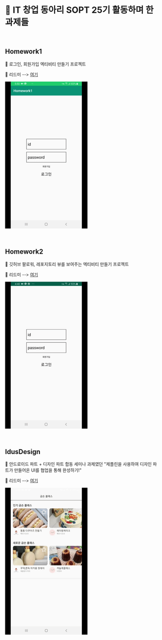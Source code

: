 # 🐞 IT 창업 동아리 SOPT 25기 활동하며 한 과제들

<br>

## Homework1

💁 로그인, 회원가입 엑티비티 만들기 프로젝트

💁 리드미 --> [여기](https://github.com/choheeis/SOPT_25/blob/master/ReadmeCollection/Homework1.md)

![Homework1](./resource/gif/homework1.gif)

<br>

## Homework2

💁 깃허브 팔로워, 레포지토리 뷰를 보여주는 엑티비티 만들기 프로젝트

💁 리드미 --> [여기](https://github.com/choheeis/SOPT_25/blob/master/ReadmeCollection/Homework2.md)

![Homework2](./resource/gif/homework2.gif)

<br>

## IdusDesign

💁 안드로이드 파트 + 디자인 파트 합동 세미나 과제였던 "제플린을 사용하여 디자인 파트가 만들어온 UI를 협업을 통해 완성하기!"

💁 리드미 --> [여기](https://github.com/choheeis/SOPT_25/blob/master/ReadmeCollection/IdusDesign.md)

![IdusDesign](./resource/gif/IdusDesign.gif)
